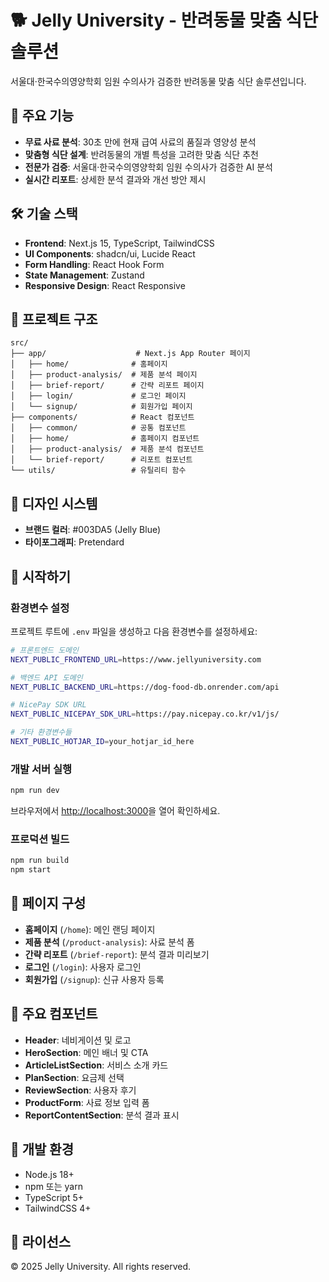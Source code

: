 # 🐕 Jelly University - 반려동물 맞춤 식단 솔루션

서울대·한국수의영양학회 임원 수의사가 검증한 반려동물 맞춤 식단 솔루션입니다.

## 🚀 주요 기능

- **무료 사료 분석**: 30초 만에 현재 급여 사료의 품질과 영양성 분석
- **맞춤형 식단 설계**: 반려동물의 개별 특성을 고려한 맞춤 식단 추천
- **전문가 검증**: 서울대·한국수의영양학회 임원 수의사가 검증한 AI 분석
- **실시간 리포트**: 상세한 분석 결과와 개선 방안 제시

## 🛠 기술 스택

- **Frontend**: Next.js 15, TypeScript, TailwindCSS
- **UI Components**: shadcn/ui, Lucide React
- **Form Handling**: React Hook Form
- **State Management**: Zustand
- **Responsive Design**: React Responsive

## 📁 프로젝트 구조

```
src/
├── app/                    # Next.js App Router 페이지
│   ├── home/              # 홈페이지
│   ├── product-analysis/  # 제품 분석 페이지
│   ├── brief-report/      # 간략 리포트 페이지
│   ├── login/             # 로그인 페이지
│   └── signup/            # 회원가입 페이지
├── components/            # React 컴포넌트
│   ├── common/            # 공통 컴포넌트
│   ├── home/              # 홈페이지 컴포넌트
│   ├── product-analysis/  # 제품 분석 컴포넌트
│   └── brief-report/      # 리포트 컴포넌트
└── utils/                 # 유틸리티 함수
```

## 🎨 디자인 시스템

- **브랜드 컬러**: #003DA5 (Jelly Blue)
- **타이포그래피**: Pretendard

## 🚀 시작하기

### 환경변수 설정

프로젝트 루트에 `.env` 파일을 생성하고 다음 환경변수를 설정하세요:

```bash
# 프론트엔드 도메인
NEXT_PUBLIC_FRONTEND_URL=https://www.jellyuniversity.com

# 백엔드 API 도메인
NEXT_PUBLIC_BACKEND_URL=https://dog-food-db.onrender.com/api

# NicePay SDK URL
NEXT_PUBLIC_NICEPAY_SDK_URL=https://pay.nicepay.co.kr/v1/js/

# 기타 환경변수들
NEXT_PUBLIC_HOTJAR_ID=your_hotjar_id_here
```

### 개발 서버 실행

```bash
npm run dev
```

브라우저에서 [http://localhost:3000](http://localhost:3000)을 열어 확인하세요.

### 프로덕션 빌드

```bash
npm run build
npm start
```

## 📱 페이지 구성

- **홈페이지** (`/home`): 메인 랜딩 페이지
- **제품 분석** (`/product-analysis`): 사료 분석 폼
- **간략 리포트** (`/brief-report`): 분석 결과 미리보기
- **로그인** (`/login`): 사용자 로그인
- **회원가입** (`/signup`): 신규 사용자 등록

## 🎯 주요 컴포넌트

- **Header**: 네비게이션 및 로고
- **HeroSection**: 메인 배너 및 CTA
- **ArticleListSection**: 서비스 소개 카드
- **PlanSection**: 요금제 선택
- **ReviewSection**: 사용자 후기
- **ProductForm**: 사료 정보 입력 폼
- **ReportContentSection**: 분석 결과 표시

## 🔧 개발 환경

- Node.js 18+
- npm 또는 yarn
- TypeScript 5+
- TailwindCSS 4+

## 📄 라이선스

© 2025 Jelly University. All rights reserved.